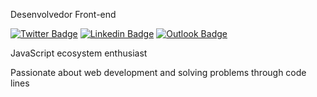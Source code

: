 

Desenvolvedor Front-end

[![Twitter Badge](https://img.shields.io/badge/-@_.guusta-6633cc?style=flat-square&labelColor=grey&logo=instagram&logoColor=white&link=https://www.instagram.com/_.guusta)](https://twitter.com/dieegosf) 
[![Linkedin Badge](https://img.shields.io/badge/-GustavoAlves-6633cc?style=flat-square&logo=Linkedin&logoColor=white&link=https://www.linkedin.com/in/guustaalves)](https://www.linkedin.com/in/diego-schell-fernandes/) 
[![Outlook Badge](https://img.shields.io/badge/-gustavo_alves777@outlook.com-6633cc?style=flat-square&logo=Gmail&logoColor=white&link=mailto:https://outlook.com/gustsvo)](mailto:gustavo_alves777@outlook.com)

JavaScript ecosystem enthusiast

Passionate about web development and solving problems through code lines



